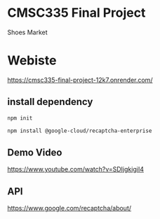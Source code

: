 # CMSC335 Final Project

Shoes Market

# Webiste 
https://cmsc335-final-project-12k7.onrender.com/





## install dependency

```bash
npm init
```
```bash
npm install @google-cloud/recaptcha-enterprise
```


## Demo Video
 
https://www.youtube.com/watch?v=SDIjgkigiI4

## API
https://www.google.com/recaptcha/about/

